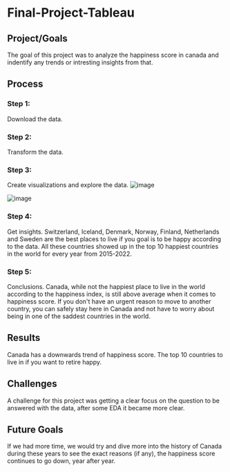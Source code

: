 # Final-Project-Tableau

## Project/Goals
The goal of this project was to analyze the happiness score in canada and indentify any trends or intresting insights from that.

## Process
### Step 1:
Download the data.
### Step 2:
Transform the data.
### Step 3:
Create visualizations and explore the data.
![image](https://github.com/serenasunyu/Midterm_Project/assets/132075292/018e874b-a342-4ad5-8179-aad7724ef3e3)

![image](https://github.com/serenasunyu/Midterm_Project/assets/132075292/f3edd43f-6f2c-4df6-bb64-11b8e35097a2)


### Step 4: 
Get insights. Switzerland, Iceland, Denmark, Norway, Finland, Netherlands and Sweden are the best places to live if you goal is to be happy according to the data. All these countries showed up in the top 10 happiest countries in the world for every year from 2015-2022. 
### Step 5:
Conclusions. Canada, while not the happiest place to live in the world according to the happiness index, is still above average when it comes to happiness score. If you don't have an urgent reason to move to another country, you can safely stay here in Canada and not have to worry about being in one of the saddest countries in the world.

## Results
Canada has a downwards trend of happiness score.
The top 10 countries to live in if you want to retire happy.

## Challenges 
A challenge for this project was getting a clear focus on the question to be answered with the data, after some EDA it became more clear.

## Future Goals
If we had more time, we would try and dive more into the history of Canada during these years to see the exact reasons (if any), the happiness score continues to go down, year after year.
